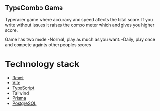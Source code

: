 ## TypeCombo Game

Typeracer game where accuracy and speed affects the total score. If you write without issues it raises the combo meter which and gives you higher score.

Game has two mode
-Normal, play as much as you want.
-Daily, play once and compete againts other peoples scores

# Technology stack

- [React](https://react.dev/)
- [Vite](https://vite.dev/guide/)
- [TypeScript](https://www.typescriptlang.org/)
- [Tailwind](https://tailwindcss.com/)
- [Prisma](https://prisma.io/)
- [PostgreSQL](https://www.postgresql.org/)
